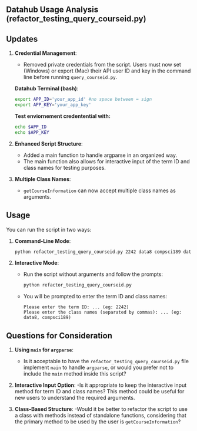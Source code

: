 ## Datahub Usage Analysis (refactor_testing_query_courseid.py)

## Updates

1. **Credential Management**:
   - Removed private credentials from the script. Users must now set (Windows) or export (Mac) their API user ID and key in the command line before running `query_courseid.py`.

   **Datahub Terminal (bash)**:
   ```bash
   export APP_ID='your_app_id' #no space between = sign
   export APP_KEY='your_app_key'
   ```
    **Test enviornement credentential with:**
    ```bash
    echo $APP_ID
    echo $APP_KEY
   ```


3. **Enhanced Script Structure**:

    - Added a main function to handle argparse in an organized way.
    - The main function also allows for interactive input of the term ID and class names for testing purposes.

4. **Multiple Class Names**:

    - `getCourseInformation` can now accept multiple class names as arguments.

## Usage

You can run the script in two ways:

1. **Command-Line Mode**:
    ```bash
    python refactor_testing_query_courseid.py 2242 data8 compsci189 data100 data140
    ```

2. **Interactive Mode**:
    - Run the script without arguments and follow the prompts:
        ```bash
        python refactor_testing_query_courseid.py
        ```

    - You will be prompted to enter the term ID and class names:
        ```text
        Please enter the term ID: ... (eg: 2242)
        Please enter the class names (separated by commas): ... (eg: data8, compsci189)
        ```
## Questions for Consideration

1. **Using `main` for `argparse`**:
    - Is it acceptable to have the `refactor_testing_query_courseid.py` file implement `main` to handle `argparse`, or would you prefer not to include the `main` method inside this script?


2. **Interactive Input Option**:
    -Is it appropriate to keep the interactive input method for term ID and class names? This method could be useful for new users to understand the required arguments.


4. **Class-Based Structure**:
    -Would it be better to refactor the script to use a class with methods instead of standalone functions, considering that the primary method to be used by the user is `getCourseInformation`?